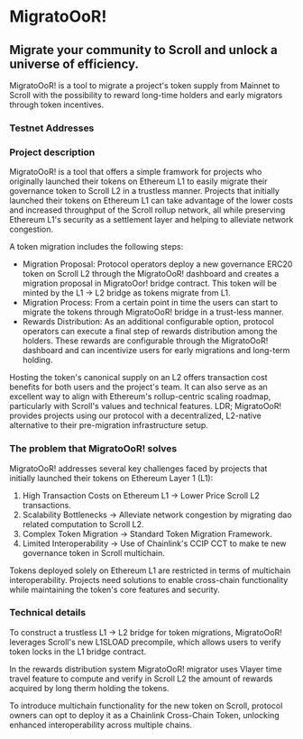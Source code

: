 # MigratoOoR!

## Migrate your community to Scroll and unlock a universe of efficiency.

MigratoOoR! is a tool to migrate a project's token supply from Mainnet to Scroll with the possibility to reward long-time holders and early migrators through token incentives.

### Testnet Addresses


### Project description
MigratoOoR! is a tool that offers a simple framwork for projects who originally launched their tokens on Ethereum L1 to easily migrate their governance token to Scroll L2 in a trustless manner. Projects that initially launched their tokens on Ethereum L1 can take advantage of the lower costs and increased throughput of the Scroll rollup network, all while preserving Ethereum L1's security as a settlement layer and helping to alleviate network congestion.

A token migration includes the following steps:
* Migration Proposal: Protocol operators deploy a new governance ERC20 token on Scroll L2 through the MigratoOoR! dashboard and creates a migration proposal in MigratoOor! bridge contract. This token will be minted by the L1 -> L2 bridge as tokens migrate from L1.
* Migration Process: From a certain point in time the users can start to migrate the tokens through MigratoOoR! bridge in a trust-less manner.
* Rewards Distribution: As an additional configurable option, protocol operators can execute a final step of rewards distribution among the holders. These rewards are configurable through the MigratoOoR! dashboard and can incentivize users for early migrations and long-term holding.

Hosting the token's canonical supply on an L2 offers transaction cost benefits for both users and the project's team. It can also serve as an excellent way to align with Ethereum's rollup-centric scaling roadmap, particularly with Scroll's values and technical features. LDR; MigratoOoR! provides projects using our protocol with a decentralized, L2-native alternative to their pre-migration infrastructure setup.

### The problem that MigratoOoR! solves
MigratoOoR! addresses several key challenges faced by projects that initially launched their tokens on Ethereum Layer 1 (L1):
1. High Transaction Costs on Ethereum L1 -> Lower Price Scroll L2 transactions.
2. Scalability Bottlenecks -> Alleviate network congestion by migrating dao related computation to Scroll L2.
3. Complex Token Migration -> Standard Token Migration Framework.
5. Limited Interoperability -> Use of Chainlink's CCIP CCT to make te new governance token in Scroll multichain.

Tokens deployed solely on Ethereum L1 are restricted in terms of multichain interoperability. Projects need solutions to enable cross-chain functionality while maintaining the token's core features and security.

### Technical details
To construct a trustless L1 -> L2 bridge for token migrations, MigratoOoR! leverages Scroll's new L1SLOAD precompile, which allows users to verify token locks in the L1 bridge contract.

In the rewards distribution system MigratoOoR! migrator uses Vlayer time travel feature to compute and verify in Scroll L2 the amount of rewards acquired by long therm holding the tokens.

To introduce multichain functionality for the new token on Scroll, protocol owners can opt to deploy it as a Chainlink Cross-Chain Token, unlocking enhanced interoperability across multiple chains.
